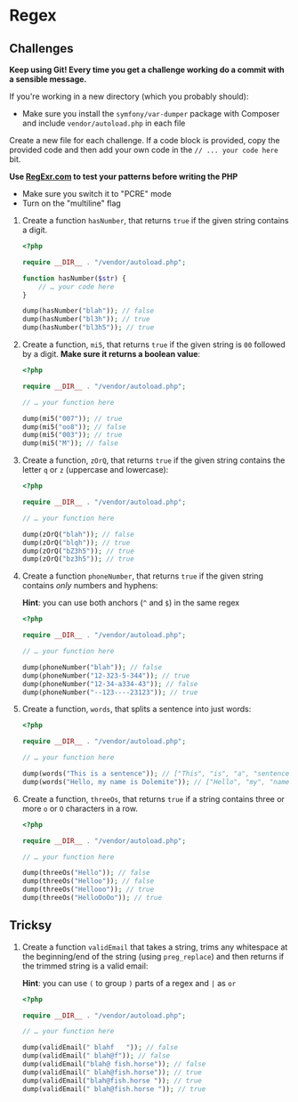 # Regex

## Challenges

**Keep using Git! Every time you get a challenge working do a commit with a sensible message.**

If you're working in a new directory (which you probably should):

- Make sure you install the `symfony/var-dumper` package with Composer and include `vendor/autoload.php` in each file

Create a new file for each challenge. If a code block is provided, copy the provided code and then add your own code in the `// ... your code here` bit.

**Use [RegExr.com](https://regexr.com) to test your patterns before writing the PHP**

- Make sure you switch it to "PCRE" mode
- Turn on the "multiline" flag


1) Create a function `hasNumber`, that returns `true` if the given string contains a digit.

    ```php
    <?php

    require __DIR__ . "/vendor/autoload.php";

    function hasNumber($str) {
        // … your code here
    }

    dump(hasNumber("blah")); // false
    dump(hasNumber("bl3h")); // true
    dump(hasNumber("bl3h5")); // true
    ```

1) Create a function, `mi5`, that returns `true` if the given string is `00` followed by a digit. **Make sure it returns a boolean value**:


    ```php
    <?php

    require __DIR__ . "/vendor/autoload.php";

    // … your function here

    dump(mi5("007")); // true
    dump(mi5("oo8")); // false
    dump(mi5("003")); // true
    dump(mi5("M")); // false
    ```

1) Create a function, `zOrQ`, that returns `true` if the given string contains the letter `q` or `z` (uppercase and lowercase):

    ```php
    <?php

    require __DIR__ . "/vendor/autoload.php";

    // … your function here

    dump(zOrQ("blah")); // false
    dump(zOrQ("blqh")); // true
    dump(zOrQ("bZ3h5")); // true
    dump(zOrQ("bz3h5")); // true
    ```

1) Create a function `phoneNumber`, that returns `true` if the given string contains *only* numbers and hyphens:

    **Hint**: you can use both anchors (`^` and `$`) in the same regex

    ```php
    <?php

    require __DIR__ . "/vendor/autoload.php";

    // … your function here

    dump(phoneNumber("blah")); // false
    dump(phoneNumber("12-323-5-344")); // true
    dump(phoneNumber("12-34-a334-43")); // false
    dump(phoneNumber("--123----23123")); // true
    ```

1) Create a function, `words`, that splits a sentence into just words:

    ```php
    <?php

    require __DIR__ . "/vendor/autoload.php";

    // … your function here

    dump(words("This is a sentence")); // ["This", "is", "a", "sentence"]
    dump(words("Hello, my name is Dolemite")); // ["Hello", "my", "name", "is", "Dolemite"]
    ```

1) Create a function, `threeOs`, that returns `true` if a string contains three or more `o` or `O` characters in a row.

    ```php
    <?php

    require __DIR__ . "/vendor/autoload.php";

    // … your function here

    dump(threeOs("Hello")); // false
    dump(threeOs("Helloo")); // false
    dump(threeOs("Hellooo")); // true
    dump(threeOs("HelloOoOo")); // true
    ```

## Tricksy

1) Create a function `validEmail` that takes a string, trims any whitespace at the beginning/end of the string (using `preg_replace`) and then returns if the trimmed string is a valid email:

    **Hint**: you can use `(` to group `)` parts of a regex and `|` as `or`

    ```php
    <?php

    require __DIR__ . "/vendor/autoload.php";

    // … your function here

    dump(validEmail(" blahf   ")); // false
    dump(validEmail(" blah@f")); // false
    dump(validEmail("blah@ fish.horse")); // false
    dump(validEmail(" blah@fish.horse")); // true
    dump(validEmail("blah@fish.horse ")); // true
    dump(validEmail(" blah@fish.horse ")); // true
    ```
